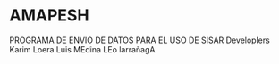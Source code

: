 # AMAPESH
PROGRAMA DE ENVIO DE DATOS PARA EL USO DE SISAR 
Developlers
Karim Loera
Luis MEdina
LEo larrañagA
